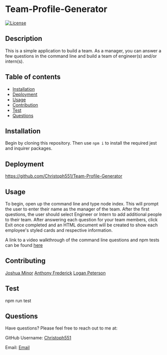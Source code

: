 # Team-Profile-Generator
  [![License](https://img.shields.io/badge/License/Apache_2.0-blue.svg)](https://opensource.org/licenses/Apache-2.0)

## Description
This is a simple application to build a team. As a manager, you can answer a few questions in the command line and build a team of engineer(s) and/or intern(s). 

## Table of contents
- [Installation](#Insallation)
- [Deployment](#Deployment)
- [Usage](#Usage)
- [Contribution](#Contributing)
- [Test](#Test)
- [Questions](#Questions)

## Installation
Begin by cloning this repository. Then use `npm i` to install the required jest and inquirer packages.

## Deployment
https://github.com/Christoph551/Team-Profile-Generator

## Usage
To begin, open up the command line and type node index. This will prompt the user to enter their name as the manager of the team. After the first questions, the user should select Engineer or Intern to add additional people to their team. After answering each question for your team members, click Exit once completed and an HTML document will be created to show each employee's styled cards and respective information.

A link to a video walkthrough of the command line questions and npm tests can be found [here](https://drive.google.com/file/d/1D4oMaAj_c30upR6MP6_DltQkQfmGqrau/view?usp=share_link)

## Contributing

[Joshua Minor](https://github.com/jminor90) 
[Anthony Frederick](https://github.com/AnthonyFrederick7) 
[Logan Peterson](https://github.com/codeDevLogan)

## Test
npm run test

## Questions

Have questions? Please feel free to reach out to me at:

GitHub Username: [Christoph551](https://github.com/Christoph551)

Email: [Email](mailto:christophersimmonds551@gmail.com)